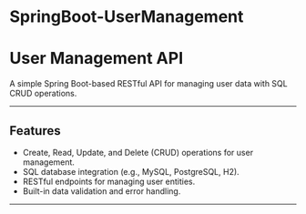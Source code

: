# SpringBoot-UserManagement
# User Management API

A simple Spring Boot-based RESTful API for managing user data with SQL CRUD operations.

---

## Features

- Create, Read, Update, and Delete (CRUD) operations for user management.
- SQL database integration (e.g., MySQL, PostgreSQL, H2).
- RESTful endpoints for managing user entities.
- Built-in data validation and error handling.

---

